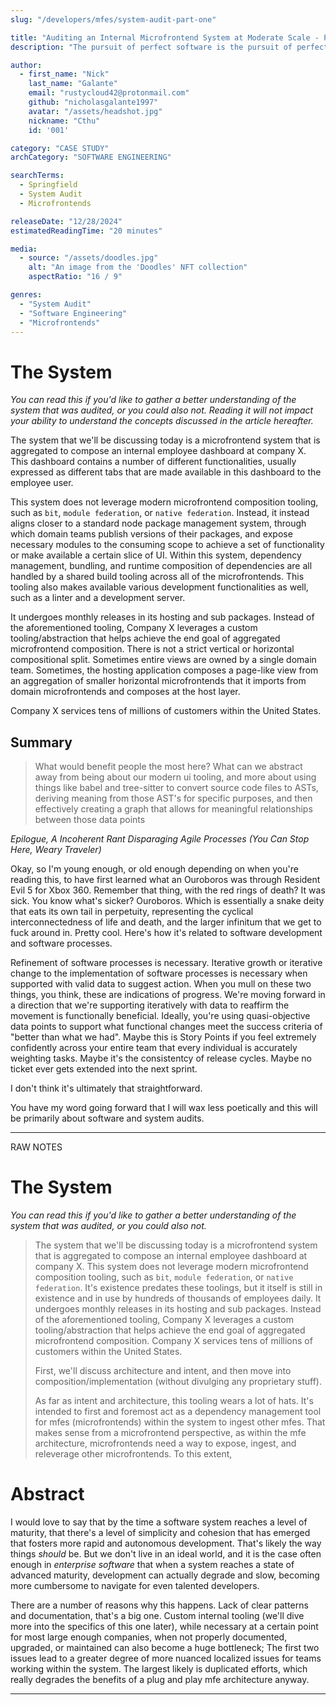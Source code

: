 ```yaml
---
slug: "/developers/mfes/system-audit-part-one"

title: "Auditing an Internal Microfrontend System at Moderate Scale - Part 1"
description: "The pursuit of perfect software is the pursuit of perfect processes; and a bunch of other things you can say at parties to indicate that you believe progress is usually a snake eating its own tail."

author:
  - first_name: "Nick"
    last_name: "Galante"
    email: "rustycloud42@protonmail.com"
    github: "nicholasgalante1997"
    avatar: "/assets/headshot.jpg"
    nickname: "Cthu"
    id: '001'

category: "CASE STUDY"
archCategory: "SOFTWARE ENGINEERING"

searchTerms:
  - Springfield
  - System Audit
  - Microfrontends

releaseDate: "12/28/2024"
estimatedReadingTime: "20 minutes"

media:
  - source: "/assets/doodles.jpg"
    alt: "An image from the 'Doodles' NFT collection"
    aspectRatio: "16 / 9"

genres:
  - "System Audit"
  - "Software Engineering"
  - "Microfrontends"
---
```


# The System

*You can read this if you'd like to gather a better understanding of the system that was audited, or you could also not. Reading it will not impact your ability to understand the concepts discussed in the article hereafter.*

The system that we'll be discussing today is a microfrontend system that is aggregated to compose an internal employee dashboard at company X. This dashboard contains a number of different functionalities, usually expressed as different tabs that are made available in this dashboard to the employee user.  

This system does not leverage modern microfrontend composition tooling, such as `bit`, `module federation`, or `native federation`. Instead, it instead aligns closer to a standard node package management system, through which domain teams publish versions of their packages, and expose necessary modules to the consuming scope to achieve a set of functionality or make available a certain slice of UI. Within this system, dependency management, bundling, and runtime composition of dependencies are all handled by a shared build tooling across all of the microfrontends. This tooling also makes available various development functionalities as well, such as a linter and a development server.

It undergoes monthly releases in its hosting and sub packages. Instead of the aforementioned tooling, Company X leverages a custom tooling/abstraction that helps achieve the end goal of aggregated microfrontend composition. There is not a strict vertical or horizontal compositional split. Sometimes entire views are owned by a single domain team. Sometimes, the hosting application composes a page-like view from an aggregation of smaller horizontal microfrontends that it imports from domain microfrontends and composes at the host layer.

Company X services tens of millions of customers within the United States.

## Summary

> What would benefit people the most here? What can we abstract away from being about our modern ui tooling, and more about using things like babel and tree-sitter to convert source code files to ASTs, deriving meaning from those AST's for specific purposes, and then effectively creating a graph that allows for meaningful relationships between those data points

*Epilogue, A Incoherent Rant Disparaging Agile Processes (You Can Stop Here, Weary Traveler)*

Okay, so I'm young enough, or old enough depending on when you're reading this, to have first learned what an Ouroboros was through Resident Evil 5 for Xbox 360. Remember that thing, with the red rings of death? It was sick. You know what's sicker? Ouroboros. Which is essentially a snake deity that eats its own tail in perpetuity, representing the cyclical interconnectedness of life and death, and the larger infinitum that we get to fuck around in. Pretty cool. Here's how it's related to software development and software processes.  

Refinement of software processes is necessary. Iterative growth or iterative change to the implementation of software processes is necessary when supported with valid data to suggest action. When you mull on these two things, you think, these are indications of progress. We're moving forward in a direction that we're supporting iteratively with data to reaffirm the movement is functionally beneficial. Ideally, you're using quasi-objective data points to support what functional changes meet the success criteria of "better than what we had". Maybe this is Story Points if you feel extremely confidently across your entire team that every individual is accurately weighting tasks. Maybe it's the consistentcy of release cycles. Maybe no ticket ever gets extended into the next sprint. 

 I don't think it's ultimately that straightforward. 

You have my word going forward that I will wax less poetically and this will be primarily about software and system audits.

---

RAW NOTES


# The System

*You can read this if you'd like to gather a better understanding of the system that was audited, or you could also not.*

> The system that we'll be discussing today is a microfrontend system that is aggregated to compose an internal employee dashboard at company X. This system does not leverage modern microfrontend composition tooling, such as `bit`, `module federation`, or `native federation`. It's existence predates these toolings, but it itself is still in existence and in use by hundreds of thousands of employees daily. It undergoes monthly releases in its hosting and sub packages. Instead of the aforementioned tooling, Company X leverages a custom tooling/abstraction that helps achieve the end goal of aggregated microfrontend composition. Company X services tens of millions of customers within the United States.
>
> First, we'll discuss architecture and intent, and then move into composition/implementation (without divulging any proprietary stuff).  
> 
> As far as intent and architecture, this tooling wears a lot of hats. It's intended to first and foremost act as a dependency management tool for mfes (microfrontends) within the system to ingest other mfes. That makes sense from a microfrontend perspective, as within the mfe architecture, microfrontends need a way to expose, ingest, and releverage other microfrontends. To this extent, 

# Abstract

I would love to say that by the time a software system reaches a level of maturity, that there's a level of simplicity and cohesion that has emerged that fosters more rapid and autonomous development. That's likely the way things *should* be. But we don't live in an ideal world, and it is the case often enough in *enterprise software* that when a system reaches a state of advanced maturity, development can actually degrade and slow, becoming more cumbersome to navigate for even talented developers.  

There are a number of reasons why this happens. Lack of clear patterns and documentation, that's a big one. Custom internal tooling (we'll dive more into the specifics of this one later), while necessary at a certain point for most large enough companies, when not properly documented, upgraded, or maintained can also become a huge bottleneck; The first two issues lead to a greater degree of more nuanced localized issues for teams working within the system. The largest likely is duplicated efforts, which really degrades the benefits of a plug and play mfe architecture anyway. 

---